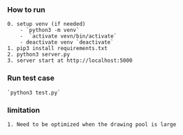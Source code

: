 ### How to run
    0. setup venv (if needed) 
        - `python3 -m venv`
        -  `activate vevn/bin/activate`
        - deactivate venv `deactivate`
    1. pip3 install requirements.txt
    2. python3 server.py
    3. server start at http://localhost:5000
    
### Run test case
    `python3 test.py`
    
### limitation
    1. Need to be optimized when the drawing pool is large
    